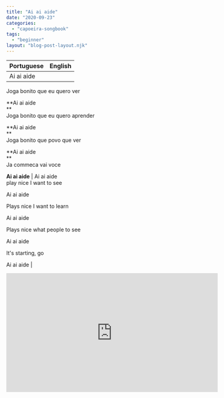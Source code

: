 ```yaml
---
title: "Ai ai aide"
date: "2020-09-23"
categories: 
  - "capoeira-songbook"
tags: 
  - "beginner"
layout: "blog-post-layout.njk"
---
```


| Portuguese | English |
| --- | --- |
| Ai ai aide  
Joga bonito que eu quero ver  
  
**Ai ai aide  
**  
Joga bonito que eu quero aprender  
  
**Ai ai aide  
**  
Joga bonito que povo que ver  
  
**Ai ai aide  
**  
Ja commeca vai voce  
  
**Ai ai aide** | Ai ai aide  
play nice I want to see  
  
Ai ai aide  
  
Plays nice I want to learn  
  
Ai ai aide  
  
Plays nice what people to see  
  
Ai ai aide  
  
It's starting, go  
  
Ai ai aide |

<iframe width="560" height="315" src="https://www.youtube.com/embed/uiYy4tw3nDg" title="YouTube video player" frameborder="0" allow="accelerometer; autoplay; clipboard-write; encrypted-media; gyroscope; picture-in-picture" allowfullscreen></iframe>
